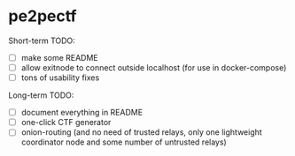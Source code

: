 # pe2pectf

Short-term TODO:

- [ ] make some README
- [ ] allow exitnode to connect outside localhost (for use in docker-compose)
- [ ] tons of usability fixes

Long-term TODO:

- [ ] document everything in README
- [ ] one-click CTF generator
- [ ] onion-routing (and no need of trusted relays, only one lightweight coordinator node and some number of untrusted relays)
